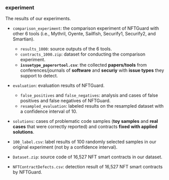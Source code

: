 ### experiment

The results of our experiments.

- `comparison_experiment`: the comparison experiment of NFTGuard with other 6 tools (i.e., Mythril, Oyente, Sailfish, Securify1, Securify2, and Smartian).

  - `results_1000`: source outputs of the 6 tools.
  - `contracts_1000.zip`: dataset for conducting the comparison experiment.
  - **`issuetype_paperortool.csv`**: the collected **papers/tools** from conferences/journals of **software** and **securiy** with **issue types** they support to detect.

- `evaluation`: evaluation results of NFTGuard.

  - `false_positives` and `false_negatives`: analysis and cases of false positives and false negatives of NFTGuard.
  - `resampled_evaluation`: labeled results on the resampled dataset with a confidence interval of 10.

- `solutions`: cases of problematic code samples (**toy samples** and **real cases** that were correctly reported) and contracts **fixed with applied solutions**.
- `100_label.csv`: label results of 100 randomly selected samples in our original experiment (not by a confidence interval).
- `Dataset.zip`: source code of 16,527 NFT smart contracts in our dataset.
- `NFTContractDefects.csv`: detection result of 16,527 NFT smart contracts by NFTGuard.
